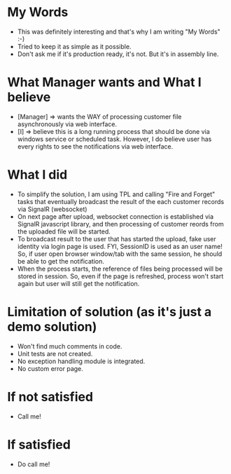 # My Words
  - This was definitely interesting and that's why I am writing "My Words" :-)
  - Tried to keep it as simple as it possible.
  - Don't ask me if it's production ready, it's not. But it's in assembly line.

# What Manager wants and What I believe
   - [Manager] => wants the WAY of processing customer file asynchronously via web interface.
   - [I] => believe this is a long running process that should be done via windows service or scheduled task. However, I do believe user has every rights to see the notifications via web interface.

# What I did
   - To simplify the solution, I am using TPL and calling "Fire and Forget" tasks that eventually broadcast the result of the each customer records via SignalR (websocket)
   - On next page after upload, websocket connection is established via SignalR javascript library, and then processing of customer reords from the uploaded file will be started.
   - To broadcast result to the user that has started the upload, fake user identity via login page is used. FYI, SessionID is used as an user name! So, if user open browser window/tab with the same session, he should be able to get the notification.
   - When the process starts, the reference of files being processed will be stored in session. So, even if the page is refreshed, process won't start again but user will still get the notification.
 
# Limitation of solution (as it's just a demo solution)
- Won't find much comments in code.
- Unit tests are not created.
- No exception handling module is integrated.
- No custom error page.

# If not satisfied
   - Call me!

# If satisfied
- Do call me!

